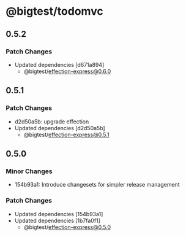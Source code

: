# @bigtest/todomvc

## 0.5.2

### Patch Changes

- Updated dependencies [d671a894]
  - @bigtest/effection-express@0.6.0

## 0.5.1

### Patch Changes

- d2d50a5b: upgrade effection
- Updated dependencies [d2d50a5b]
  - @bigtest/effection-express@0.5.1

## 0.5.0

### Minor Changes

- 154b93a1: Introduce changesets for simpler release management

### Patch Changes

- Updated dependencies [154b93a1]
- Updated dependencies [1b7fa0f1]
  - @bigtest/effection-express@0.5.0
